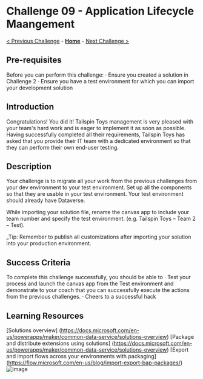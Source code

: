 # Challenge 09 - Application Lifecycle Maangement

[< Previous Challenge](./Challenge-08.md) - **[Home](../README.md)** - [Next Challenge >](./Challenge-10.md)

## Pre-requisites

Before you can perform this challenge:
	· Ensure you created a solution in Challenge 2
	· Ensure you have a test environment for which you can import your development solution

## Introduction

Congratulations! You did it! Tailspin Toys management is very pleased with your team's hard work and is eager to implement it as soon as possible. Having successfully completed all their requirements, Tailspin Toys has asked that you provide their IT team with a dedicated environment so that they can perform their own end-user testing.

## Description

Your challenge is to migrate all your work from the previous challenges from your dev environment to your test environment. Set up all the components so that they are usable in your test environment. Your test environment should already have Dataverse.

While importing your solution file, rename the canvas app to include your team number and specify the test environment. (e.g. Tailspin Toys – Team 2 – Test).

_Tip: Remember to publish all customizations after importing your solution into your production environment.

## Success Criteria

To complete this challenge successfully, you should be able to
	· Test your process and launch the canvas app from the Test environment and demonstrate to your coach that you can successfully execute the actions from the previous challenges.
	· Cheers to a successful hack


## Learning Resources

[Solutions overview] (https://docs.microsoft.com/en-us/powerapps/maker/common-data-service/solutions-overview)
[Package and distribute extensions using solutions] (https://docs.microsoft.com/en-us/powerapps/maker/common-data-service/solutions-overview)
[Export and import flows across your environments with packaging] (https://flow.microsoft.com/en-us/blog/import-export-bap-packages/)![image](https://user-images.githubusercontent.com/66692710/189578246-cb3df5c7-7d6e-413a-a80b-9fb2ff356872.png)
